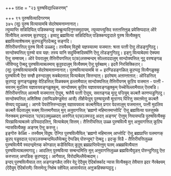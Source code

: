 +++
title = "२३ पुरुषविद्याधिकरणम्"

+++
९१ पुरुषवित्यादिगरणम्   
३७५ (सू) पुरुष वित्यायामबि सेदरेषामनाम्नानात्।  
त्युव्याप्ति सन्निदियिल् पडिक्कप्पट्ट सम्ब्रुत्यादिगुणसमुदायम्, त्युव्याप्त्युसिद स्ताऩत्तिऩुळ् प्रवेसिप्पदाल् ऒरे वित्यैयिल् अऩ्वयम् कूऱप्पट्टदु। इव्वाऱु ब्रह्मवित्या सन्निदियिल् पडिक्कप्पट्टदाले पुरुष वित्यैक्कुप् ब्रह्मवित्याशेषत्वम् कूऱप्पडुगिऱदॆऩ्बदु सङ्गदि।  
तैत्तिरीयगत्तिल् पुरुष वित्यै उळ्ळदु। तस्यैवम् विदुषो यज्ञस्यात्मा यजमाऩ: श्रत्ता पत्ऩी ऎऩ्ऱु तॊडङ्गुगिऱदु। सान्दोक्यत्तिल् पुरुषो वाव यज्ञ: तस्य यानि सदुर्विम्शदिवर्षाणि ऎऩ्ऱु तॊडङ्गुगिऱदु। इङ्गु वित्याबेदमा ऐक्यमा ऎऩ्ऱु सम्शयम्। ऒरे पॆयरालुम् तैत्तिरीयगत्तिल् प(फ)लसम्बन्दम् सॊल्लाददालुम् सान्दोक्यत्तिल् नूऱु वरुषङ्गळ् जीविप्पदु ऎऩ्बदु पुरुषवित्याबलमाय् कूऱुवदालुम् वित्यैक्यम् ऎऩ्ऱु पूर्वबक्षम्। इदऩै निरसिक्किऱार्।  
(सू) पुरुषवित्यायामबि सेदरेषामऩाम्नानात्। पुरुषवित्यायामबि स = इरण्डिडङ्गळिल् कूऱप्पट्ट वित्यैगळुक्कु पुरुषवित्यै ऎऩ्ऱ सम्ज्ञै इरुन्दालुम् रूबबेदत्ताल् वित्याबेदम् सित्तन्दाऩ्। इदरेषाम् अऩाम्ऩाऩात् : ओरिडत्तिल् कूऱप्पट्ट कुणङ्गळुक्कु वेऱिडत्तिल् विळक्कम् इल्लामैयाल् सान्दोक्यत्तिल् तैत्तिरीयगम् कूऱिय यजमाऩ - पत्ऩी - सवऩम् मुदलिय यज्ञावयवङ्गळुक्कुम्, सान्दोक्यम् कूऱिय यज्ञावयवङ्गळुक्कुम् पेच्चेयिल्लामैयाल् ऎऩ्ऱबडि।  
तैत्तिरीयगत्तिल् आत्मावै यजमाऩऩ् ऎऩ्ऱुम्, श्रत्तैयै पत्ऩी ऎऩ्ऱुम्, सवऩङ्गळ् मूऩ्ऱु पऱ्ऱियुम् कल्बऩै काणप्पडुगिऱदु। सान्दोक्यत्तिल् अशिशिषा (साप्पिडवेण्डुमॆऩ्ऱ आसै) तीक्षैयॆऩ्ऱुम् पुरुषायुस्सै मूऩ्ऱागप् पिरित्तु सवऩमॆऩ्ऱु कल्बऩै सॆय्यप् पट्टुळ्ळदु। आगवे पॆयरॊत्तिरुन्दालुम् यज्ञावयवत्व कल्बऩैयिल् प्रगार पेदत्तालुम् यजमाऩऩ्, पत्ऩी मुदलिय कल्बऩै पेदत्तालुम् रूबम् पिऩ्ऩमागैयाल् मुऩ् अऩुवागत्तिल् 'ब्रह्मणो महिमाऩमाप्ऩोदि' ऎऩ्ऱु ब्रह्मवित्या पलत्तुक्के नॆरुक्कम् इरुप्पदाल् 'प(फ)लमुळ्ळदऩ् अरुगिल् प(फ)लमऱ्ऱदु अदऩ् अङ्गम्' ऎऩ्ऩुम् नियायप्पडि पुरुषवित्यैक्कु पिरह्मवित्याबलमे उरियदादलिऩ्, वित्याबेदम् सित्तम्। तैत्तिरीयत्तिल् उळ्ळ पुरुषवित्यै मुऩ् अऩुवागत्तिल् कूऱिय न्यासवित्यैक्कु अङ्गम् ऎऩ्ऱु करुत्तु।  
इङ्गॊरु केळ्वि - तस्यैवम् विदुष: ऎऩ्गिऱ पुरुषवित्यैयिल् 'ब्रह्मणो महिमाऩम् आप्ऩोदि' ऎऩ्ऱु ब्रह्मप्राप्ति पलमागक् कूऱप् पडुवदाल् प(फ)लसम्बन्दमिल्लैयॆऩ्बदु ऎप्पडिप् पॊरुन्दुम्? ऎऩ्बदु। इदऱ्कु विडै - तैत्तिरीयत्तिलुळ्ळ पुरुषवित्यैयै स्वदन्द्रमॆऩक् कॊण्डाल् कडैसियिल् कूऱुम् ब्रह्मप्राप्तियॆऩ्ऩुम् पलम् अब्रह्मवित्यैयाऩ पुरुषवित्याबलमागादु। आदलिऩ् पुरुषवित्या सम्बन्दमिऩ्ऱि मुऩ् अऩुवागत्तिलुळ्ळ ब्रह्मवित्यैयुडऩ् पॊरुन्दुगिऱदु ऎऩ्ऱ करुत्ताल् अप्पडिक् कूऱप्पट्टदु। आगैयाल्, विरोदमिल्लैयॆऩ्बदाम्।  
इन्दप् पुरुषवित्यैयाल् तऩ् अङ्गङ्गळैत् तविर वेऱु ऎदैयुम् ऎदिर्बार्क्काद न्यास वित्यैक्कुत् तेवैयाऩ इदर नैरबेक्ष्यम् (ऎदैयुम् ऎदिर्बारामै) सित्तमॆऩ्ऱु निक्षेब रक्षैयिल् आसार्यराल् अऩुक्रहिक्कप्पट्टदु।

